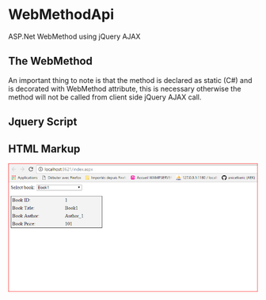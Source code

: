 # WebMethodApi

ASP.Net WebMethod using jQuery AJAX


## The WebMethod
An important thing to note is that the method is declared as static (C#) and is decorated with WebMethod attribute, this is necessary otherwise the method will not be called from client side jQuery AJAX call.

## Jquery Script


## HTML Markup

![capture 1](https://github.com/anicetkeric/WebMethodApi/blob/master/Capture.PNG)
